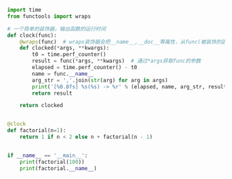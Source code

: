 
<BlogInfo id="804" title="5.实现一个简单的装饰器" author="白日梦想猿" pv=0 read_times=0 pre_cost_time="0分34秒" category="函数装饰器和闭包" tag_list="['函数装饰器和闭包']" create_time="2022.03.21 10:13:09" update_time="2022.03.22 18:06:05" />

```python
import time
from functools import wraps

# 一个简单的装饰器，输出函数的运行时间
def clock(func):
    @wraps(func)  # wraps装饰器会把__name__,__doc__等属性，从func(被装饰的函数)复制给clocked(实际运行的函数)
    def clocked(*args, **kwargs):
        t0 = time.perf_counter()
        result = func(*args, **kwargs)  # 通过*args获取func的参数
        elapsed = time.perf_counter() - t0
        name = func.__name__
        arg_str = ','.join(str(arg) for arg in args)
        print('[%0.8fs] %s(%s) -> %r' % (elapsed, name, arg_str, result))
        return result

    return clocked


@clock
def factorial(n=1):
    return 1 if n < 2 else n + factorial(n - 1)


if __name__ == '__main__':
    print(factorial(100))
    print(factorial.__name__)

```
